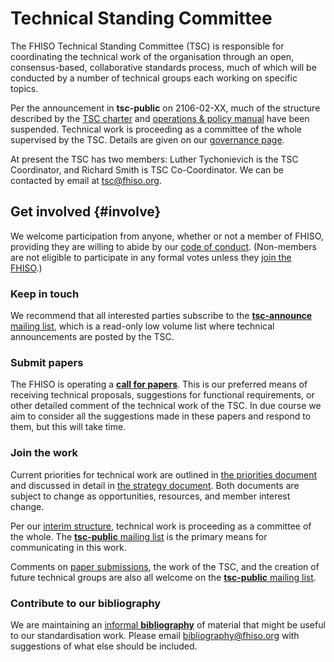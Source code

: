 Technical Standing Committee
============================

The FHISO Technical Standing Committee (TSC) is responsible for
coordinating the technical work of the organisation through an open,
consensus-based, collaborative standards process, much of which will be
conducted by a number of technical groups each working on specific
topics.

Per the announcement in **tsc-public** on 2106-02-XX, much of the structure
described by the [TSC charter](/charter/) and
[operations & policy manual](/opm/) have been suspended. 
Technical work is proceeding as a committee of the whole supervised by the TSC.
Details are given on our [governance page](/governance/).

At present the TSC has two members: Luther Tychonievich is the TSC Coordinator, 
and Richard Smith is TSC Co-Coordinator.
We can be contacted by email at [tsc@fhiso.org](mailto:tsc@fhiso.org).

Get involved {#involve}
------------

We welcome participation from anyone, whether or not a member of FHISO,
providing they are willing to abide by our [code of
conduct](http://fhiso.org/aboutfhiso/code-of-conduct/). 
(Non-members are not eligible to participate in any formal votes unless
they [join the FHISO](http://fhiso.org/join-fhiso/).)

### Keep in touch

We recommend that all interested parties subscribe to the
[**tsc-announce** mailing
list](http://fhiso.org/mailman/listinfo/tsc-announce_fhiso.org), which
is a read-only low volume list where technical announcements are posted
by the TSC.

### Submit papers

The FHISO is operating a [**call for papers**](cfps). This is our preferred
means of receiving technical proposals, suggestions for functional
requirements, or other detailed comment of the technical work of the TSC. In
due course we aim to consider all the suggestions made in these papers and
respond to them, but this will take time.

### Join the work

Current priorities for technical work are outlined in [the priorities document](/priorities) 
and discussed in detail in [the strategy document](/strategy).  Both
documents are subject to change as opportunities, resources, and member interest change.

Per our [interim structure](/governance/), technical work is proceeding 
as a committee of the whole.  The [**tsc-public** mailing list](tsc-public) 
is the primary means for communicating in this work.

Comments on [paper submissions](cfps/papers), the work of the TSC, and the
creation of future technical groups are also all welcome on the
[**tsc-public** mailing list](tsc-public).

### Contribute to our bibliography

We are maintaining an [informal **bibliography**](/bibliography) of
material that might be useful to our standardisation work. Please email
[bibliography@fhiso.org](mailto:bibliography@fhiso.org) with suggestions
of what else should be included.
